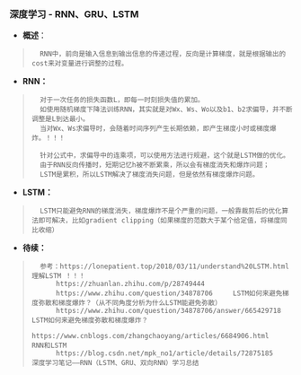 ### 深度学习 - RNN、GRU、LSTM
- **概述**：
>       RNN中，前向是输入信息到输出信息的传递过程，反向是计算梯度，就是根据输出的cost来对变量进行调整的过程。
>
>
>
>
>
>
>

- **RNN：**
>       对于一次任务的损失函数L，即每一时刻损失值的累加。
>       如使用随机梯度下降法训练RNN，其实就是对Wx、Ws、Wo以及b1、b2求偏导，并不断调整是L到达最小。
>       当对Wx、Ws求偏导时，会随着时间序列产生长期依赖，即产生梯度小时或梯度爆炸。！！！
>
>       针对公式中，求偏导中的连乘项，可以使用方法进行规避，这个就是LSTM做的优化。
>       由于RNN反向传播时，短期记忆h被不断累乘，所以会有梯度消失和爆炸问题；
>       LSTM是累积，所以LSTM解决了梯度消失问题，但是依然有梯度爆炸问题。
>
>

- **LSTM：**
>       LSTM只能避免RNN的梯度消失，梯度爆炸不是个严重的问题，一般靠裁剪后的优化算法即可解决，比如gradient clipping（如果梯度的范数大于某个给定值，将梯度同比收缩）
>
>
>
>
>
>
>
>
>
>
>
>
>
>
>
>
>

- **待续：**
>       参考：https://lonepatient.top/2018/03/11/understand%20LSTM.html    理解LSTM ！！！
>           https://zhuanlan.zhihu.com/p/28749444
>           https://www.zhihu.com/question/34878706     LSTM如何来避免梯度弥散和梯度爆炸？（从不同角度分析为什么LSTM能避免弥散）
>           https://www.zhihu.com/question/34878706/answer/665429718    LSTM如何来避免梯度弥散和梯度爆炸？
>           https://www.cnblogs.com/zhangchaoyang/articles/6684906.html     RNN和LSTM
>           https://blog.csdn.net/mpk_no1/article/details/72875185      深度学习笔记——RNN（LSTM、GRU、双向RNN）学习总结
>
>
>
>
>
>
>
>
>
>
>
>
>
>
>
